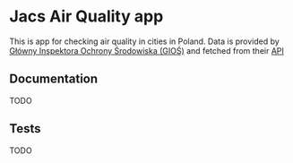 # Jacs Air Quality app
This is app for checking air quality in cities in Poland. Data is provided by [Główny Inspektora Ochrony Środowiska (GIOŚ)](https://powietrze.gios.gov.pl/pjp/home) and fetched from their [API](https://api.gios.gov.pl/pjp-api/swagger-ui/)
## Documentation
TODO
## Tests
TODO
